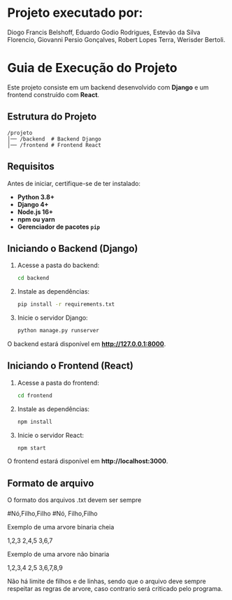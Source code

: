 # Projeto executado por:

Diogo Francis Belshoff, 
Eduardo Godio Rodrigues, 
Estevão da Silva Florencio, 
Giovanni Persio Gonçalves, 
Robert Lopes Terra, 
Werisder Bertoli.


# Guia de Execução do Projeto  

Este projeto consiste em um backend desenvolvido com **Django** e um frontend construído com **React**.  

## Estrutura do Projeto  

```
/projeto
│── /backend  # Backend Django
│── /frontend # Frontend React
```

## Requisitos  

Antes de iniciar, certifique-se de ter instalado:  

- **Python 3.8+**  
- **Django 4+**  
- **Node.js 16+**  
- **npm ou yarn**  
- **Gerenciador de pacotes `pip`**  
 

## Iniciando o Backend (Django)  

1. Acesse a pasta do backend:  
   ```sh
   cd backend
   ```

2. Instale as dependências:  
   ```sh
   pip install -r requirements.txt
   ```

3. Inicie o servidor Django:  
   ```sh
   python manage.py runserver
   ```

O backend estará disponível em **http://127.0.0.1:8000**.  

## Iniciando o Frontend (React)  

1. Acesse a pasta do frontend:  
   ```sh
   cd frontend
   ```

2. Instale as dependências:  
   ```sh
   npm install
   ```

3. Inicie o servidor React:  
   ```sh
   npm start
   ```

O frontend estará disponível em **http://localhost:3000**.  


## Formato de arquivo

O formato dos arquivos .txt devem ser sempre

#Nó,Filho,Filho
#Nó, Filho,Filho

Exemplo de uma arvore binaria cheia

1,2,3
2,4,5
3,6,7

Exemplo de uma arvore não binaria

1,2,3,4
2,5
3,6,7,8,9

Não há limite de filhos e de linhas, sendo que o arquivo deve sempre respeitar as regras de arvore, caso contrario será criticado pelo programa.

